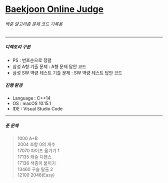 # [Baekjoon Online Judge](https://www.acmicpc.net/)
###### 백준 알고리즘 문제 코드 기록용
---
##### 디렉토리 구분
* PS : 번호순으로 정렬
* 삼성 A형 기출 문제 : A형 문제 답안 코드
* 삼성 SW 역량 테스트 기출 문제 : SW 역량 테스트 답안 코드
   
##### 진행 환경
* Language : C++14
* OS : macOS 10.15.1
* IDE : Visual Studio Code
---
##### 푼 문제
>1000 A+B   
>2004 조합 0의 개수   
>17070 파이프 옮기기 1   
>17135 캐슬 디펜스   
>17136 색종이 붙이기   
>13460 구슬 탈출 2   
>12100 2048(Easy)
